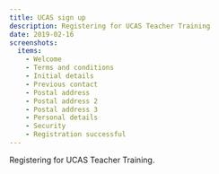 ```yaml
---
title: UCAS sign up
description: Registering for UCAS Teacher Training
date: 2019-02-16
screenshots:
  items:
    - Welcome
    - Terms and conditions
    - Initial details
    - Previous contact
    - Postal address
    - Postal address 2
    - Postal address 3
    - Personal details
    - Security
    - Registration successful
---
```


Registering for UCAS Teacher Training.
